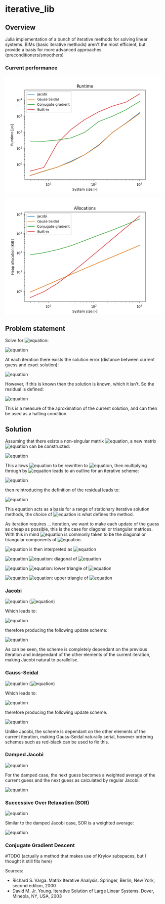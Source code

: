 # iterative_lib

## Overview
Julia implementation of a bunch of iterative methods for solving linear systems. BIMs (basic iterative methods) aren't the most efficient, but provide a basis for more advanced approaches (preconditioners/smoothers)

### Current performance
![runtime](performance/runtime.png?raw=true "Runtime")

![memory_allocation](performance/memory_allocation.png?raw=true "Memory allocation")

## Problem statement
Solve for ![equation](https://latex.codecogs.com/svg.image?\textbf{u}):

![equation](https://latex.codecogs.com/svg.image?A\textbf{u}&space;=&space;\textbf{f})

At each iteration there exists the solution error (distance between current guess and exact solution):

![equation](https://latex.codecogs.com/svg.image?\inline&space;\textbf{e}^{k}=&space;\textbf{u}-\textbf{u}^{k})

However, if this is known then the solution is known, which it isn't. So the residual is defined:

![equation](https://latex.codecogs.com/svg.image?\inline&space;\textbf{r}^{k}=&space;\textbf{f}-A\textbf{u}^{k})

This is a measure of the aproximation of the current solution, and can then be used as a halting condition.

## Solution

Assuming that there exists a non-singular matrix ![equation](https://latex.codecogs.com/svg.image?\inline&space;M), a new matrix ![equation](https://latex.codecogs.com/svg.image?\inline&space;N) can be constructed:

![equation](https://latex.codecogs.com/svg.image?\inline&space;N=M-A)

This allows ![equation](https://latex.codecogs.com/svg.image?\inline&space;A\textbf{u}&space;=&space;\textbf{f}) to be rewritten to ![equation](https://latex.codecogs.com/svg.image?\inline&space;M\textbf{u}&space;=&space;N\textbf{u}+\textbf{f}), then multiplying through by ![equation](https://latex.codecogs.com/svg.image?\inline&space;M^{-1}) leads to an outline for an iterative scheme:

![equation](https://latex.codecogs.com/svg.image?\inline&space;\textbf{u}^{k&plus;1}&space;=&space;\textbf{u}^{k}&space;&plus;&space;M^{-1}\textbf{r}^k)

then reintroducing the definition of the residual leads to:

![equation](https://latex.codecogs.com/svg.image?\inline&space;\textbf{u}^{k&plus;1}&space;=&space;M^{-1}(N\textbf{u}^k&plus;\textbf{f}))

This equation acts as a basis for a range of stationary iterative solution methods, the choice of ![equation](https://latex.codecogs.com/svg.image?\inline&space;M) is what defines the method.

As iteration requires ... iteration, we want to make each update of the guess as cheap as possible, this is the case for diagonal or triangular matrices. With this in mind ![equation](https://latex.codecogs.com/svg.image?\inline&space;M) is commonly taken to be the diagonal or triangular components of ![equation](https://latex.codecogs.com/svg.image?\inline&space;A). 

![equation](https://latex.codecogs.com/svg.image?\inline&space;A) is then interpreted as ![equation](https://latex.codecogs.com/svg.image?\inline&space;A&space;=&space;D&space;-&space;L&space;-&space;U)

![equation](https://latex.codecogs.com/svg.image?\inline&space;\xrightarrow[]{}) ![equation](https://latex.codecogs.com/svg.image?\inline&space;D): diagonal of ![equation](https://latex.codecogs.com/svg.image?\inline&space;A)

![equation](https://latex.codecogs.com/svg.image?\inline&space;\xrightarrow[]{}) ![equation](https://latex.codecogs.com/svg.image?\inline&space;-L): lower triangle of ![equation](https://latex.codecogs.com/svg.image?\inline&space;A)

![equation](https://latex.codecogs.com/svg.image?\inline&space;\xrightarrow[]{}) ![equation](https://latex.codecogs.com/svg.image?\inline&space;-U): upper triangle of ![equation](https://latex.codecogs.com/svg.image?\inline&space;A)



### Jacobi
![equation](https://latex.codecogs.com/svg.image?\inline&space;M&space;=&space;D) (![equation](https://latex.codecogs.com/svg.image?\inline&space;N&space;=&space;L+U))

 Which leads to:
 
![equation](https://latex.codecogs.com/svg.image?\textbf{u}^{k&plus;1}&space;=&space;D^{-1}[(L&plus;U)\textbf{u}^k&space;&plus;&space;\textbf{f}])
 
therefore producing the following update scheme:
 
![equation](https://latex.codecogs.com/svg.image?u^{k&plus;1}_{i}&space;=&space;\frac{1}{a_{ii}}[f_i&space;-&space;\sum_{j=1,j\neq&space;i}^{n}a_{ij}u_j^k]&space;&space;\forall_i&space;=&space;1,&space;...,&space;n)

As can be seen, the scheme is completely dependant on the previous iteration and independant of the other elements of the current iteration, making Jacobi natural to parallelise.
### Gauss-Seidal
![equation](https://latex.codecogs.com/svg.image?\inline&space;M&space;=&space;D-L) (![equation](https://latex.codecogs.com/svg.image?\inline&space;N&space;=&space;U))

Which leads to:
 
![equation](https://latex.codecogs.com/svg.image?\textbf{u}^{k&plus;1}&space;=&space;(D&space;-&space;L)^{-1}(U\textbf{u}^k&space;&plus;&space;\textbf{f}))
 
therefore producing the following update scheme:

![equation](https://latex.codecogs.com/svg.image?u^{k&plus;1}_{i}&space;=&space;\frac{1}{a_{ii}}[f_i&space;-&space;\sum_{j=1}^{i-1}a_{ij}u_j^{k&plus;1}-&space;\sum_{j=i&plus;1}^{n}a_{ij}u_j^{k}]&space;&space;&space;&space;&space;\forall_i&space;=&space;1,&space;...,&space;n)

Unlike Jacobi, the scheme is dependant on the other elements of the current iteration, making Gauss-Seidal naturally serial, however ordering schemes such as red-black can be used to fix this.
### Damped Jacobi
![equation](https://latex.codecogs.com/svg.image?\inline&space;M&space;=&space;\frac{1}{\omega}D)

For the damped case, the next guess becomes a weighted average of the current guess and the next guess as calculated by regular Jacobi:

![equation](https://latex.codecogs.com/svg.image?\textbf{u}^{k&plus;1}&space;=&space;(1-\omega)\textbf{u}^k&space;&plus;&space;\omega\textbf{u}^{k&plus;1}_{jacobi})
### Successive Over Relaxation (SOR)
![equation](https://latex.codecogs.com/svg.image?\inline&space;M&space;=&space;\frac{1}{\omega}D-L)

Similar to the damped Jacobi case, SOR is a weighted average:

![equation](https://latex.codecogs.com/svg.image?\textbf{u}^{k&plus;1}&space;=&space;(1-\omega)\textbf{u}^k&space;&plus;&space;\omega\textbf{u}^{k&plus;1}_{GS})
### Conjugate Gradient Descent

#TODO (actually a method that makes use of Krylov subspaces, but I thought it still fits here)

Sources:
<ul>
  <li> Richard S. Varga. Matrix Iterative Analysis. Springer, Berlin, New York, second edition, 2000 </li>
  <li> David M. Jr. Young. Iterative Solution of Large Linear Systems. Dover, Mineola, NY, USA, 2003 </li>
</ul>

